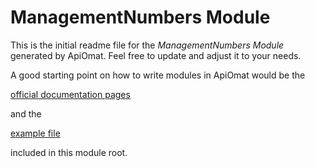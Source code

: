 # ManagementNumbers Module

This is the initial readme file for the *ManagementNumbers Module* generated by ApiOmat. 
Feel free to update and adjust it to your needs.

A good starting point on how to write modules in ApiOmat would be the 

[official documentation pages](https://docs.apiomat.com/34/Create-your-own.html) 

and the

[example file](snippets.md)

included in this module root.
